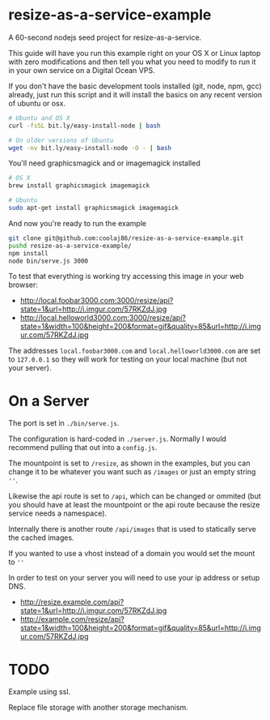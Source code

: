 resize-as-a-service-example
===========================

A 60-second nodejs seed project for resize-as-a-service.

This guide will have you run this example right on your OS X or Linux laptop
with zero modifications and then tell you what you need to modify to run it
in your own service on a Digital Ocean VPS.

If you don't have the basic development tools installed (git, node, npm, gcc) already,
just run this script and it will install the basics on any recent version of ubuntu or osx.

```bash
# Ubuntu and OS X
curl -fsSL bit.ly/easy-install-node | bash

# On older versions of Ubuntu
wget -nv bit.ly/easy-install-node -O - | bash
```

You'll need graphicsmagick and or imagemagick installed

```bash
# OS X
brew install graphicsmagick imagemagick

# Ubuntu
sudo apt-get install graphicsmagick imagemagick
```

And now you're ready to run the example

```bash
git clone git@github.com:coolaj86/resize-as-a-service-example.git
pushd resize-as-a-service-example/
npm install
node bin/serve.js 3000
```

To test that everything is working try accessing this image in your web browser:

* <http://local.foobar3000.com:3000/resize/api?state=1&url=http://i.imgur.com/57RKZdJ.jpg>
* <http://local.helloworld3000.com:3000/resize/api?state=1&width=100&height=200&format=gif&quality=85&url=http://i.imgur.com/57RKZdJ.jpg>

The addresses `local.foobar3000.com` and `local.helloworld3000.com` are set to `127.0.0.1`
so they will work for testing on your local machine (but not your server).

On a Server
====

The port is set in `./bin/serve.js`.

The configuration is hard-coded in `./server.js`. Normally I would recommend pulling that out into a `config.js`.

The mountpoint is set to `/resize`, as shown in the examples, but you can change it to be whatever you want
such as `/images` or just an empty string `''`.

Likewise the api route is set to `/api`, which can be changed or ommited
(but you should have at least the mountpoint or the api route because the resize service needs a namespace).

Internally there is another route `/api/images` that is used to statically serve the cached images.

If you wanted to use a vhost instead of a domain you would set the mount to `''`

In order to test on your server you will need to use your ip address or setup DNS.

* <http://resize.example.com/api?state=1&url=http://i.imgur.com/57RKZdJ.jpg>
* <http://example.com/resize/api?state=1&width=100&height=200&format=gif&quality=85&url=http://i.imgur.com/57RKZdJ.jpg>

TODO
====

Example using ssl.

Replace file storage with another storage mechanism.
